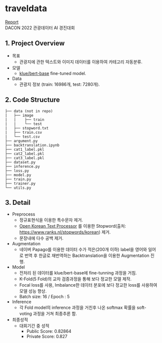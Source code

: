 # traveldata
[Report](https://sangryu-notes.notion.site/2022-AI-e369840c87b5440da0bbb04ae0eb71c4)  
DACON 2022 관광데이터 AI 경진대회
## 1. Project Overview
  - 목표
    - 관광지에 관한 텍스트와 이미지 데이터를 이용하여 카테고리 자동분류.
  - 모델
    - [klue/bert-base](https://github.com/KLUE-benchmark/KLUE) fine-tuned model.
  - Data
    - 관광지 정보 (train: 16986개, test: 7280개).

## 2. Code Structure
``` text
├── data (not in repo)
|   ├── image
|   |    ├── train
|   |    └── test
|   ├── stopword.txt
|   ├── train.csv 
|   └── test.csv  
├── argument.py
├── backtranslation.ipynb
├── cat1_label.pkl
├── cat2_label.pkl
├── cat3_label.pkl
├── dataset.py
├── inference.py
├── loss.py
├── model.py
├── train.py
├── trainer.py
└── utils.py
```

## 3. Detail 
  - Preprocess 
    - 정규표현식을 이용한 특수문자 제거.
    - [Open Korean Text Processor](https://github.com/open-korean-text/open-korean-text) 를 이용한 Stopword(출처: https://www.ranks.nl/stopwords/korean) 제거.
    - 문장내에 다수 공백 제거.
  - Augmentation
    - 네이버 Papago를 이용한 데이터 수가 적은(200개 이하) label을 영어와 일어로 번역 후 한글로 재번역하는 Backtranslation을 이용한 Augmentation 진행.
  - Model
    - 전처리 된 데이터를 klue/bert-base에 fine-tunning 과정을 거침.
    - K-Fold(5 Fold)의 교차 검증과정을 통해 보다 정교한 모델 제작.
    - Focal loss를 사용, Imbalance한 데이터 분포에 보다 정교한 loss를 사용하여 모델 성능 향상.
    - Batch size: 16 / Epoch : 5
  - Inference
    - 각 Fold model의 inference 과정을 거친후 나온 softmax 확률을 soft-voting 과정을 거쳐 최종추론 함.
  - 최종성적
    - 대회기간 중 성적
      - Public Score: 0.82864
      - Private Score: 0.827
